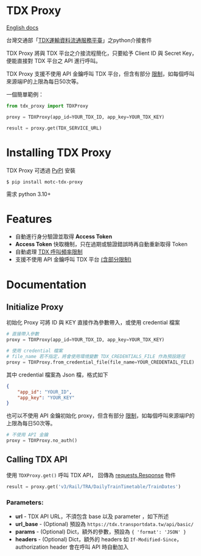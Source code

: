 # TDX Proxy

[English docs](https://github.com/chihsuanwu/tdx-proxy/blob/main/README.en.md)

台灣交通部「[TDX運輸資料流通服務平臺](https://tdx.transportdata.tw/)」之python介接套件

TDX Proxy 將與 TDX 平台之介接流程簡化，只要給予 Client ID 與 Secret Key，
便能直接對 TDX 平台之 API 進行呼叫。

TDX Proxy 支援不使用 API 金鑰呼叫 TDX 平台，但含有部分
[限制](https://tdx.transportdata.tw/api-service/swagger)，如每個呼叫來源端IP的上限為每日50次等。

一個簡單範例：

```python
from tdx_proxy import TDXProxy

proxy = TDXProxy(app_id=YOUR_TDX_ID, app_key=YOUR_TDX_KEY)

result = proxy.get(TDX_SERVICE_URL)
```

# Installing TDX Proxy

TDX Proxy 可透過 [PyPI](https://pypi.org/project/motc-tdx-proxy/) 安裝

```console
$ pip install motc-tdx-proxy
```

需求 python 3.10+

# Features

- 自動進行身分驗證並取得 **Access Token**
- **Access Token** 快取機制，只在過期或驗證錯誤時再自動重新取得 Token
- 自動處理 [TDX 呼叫頻率限制](https://github.com/tdxmotc/SampleCode#api%E4%BD%BF%E7%94%A8%E6%AC%A1%E6%95%B8%E9%99%90%E5%88%B6)
- 支援不使用 API 金鑰呼叫 TDX 平台 [(含部分限制)](https://tdx.transportdata.tw/api-service/swagger)

# Documentation

## Initialize Proxy

初始化 Proxy 可將 ID 與 KEY 直接作為參數帶入，或使用 credential 檔案

```python
# 直接帶入參數
proxy = TDXProxy(app_id=YOUR_TDX_ID, app_key=YOUR_TDX_KEY)

# 使用 credential 檔案
# file_name 若不指定，將會使用環境變數 TDX_CREDENTIALS_FILE 作為預設路徑
proxy = TDXProxy.from_credential_file(file_name=YOUR_CREDENTAIL_FILE)
```

其中 credential 檔案為 Json 檔，格式如下
```json
{
    "app_id": "YOUR_ID",
    "app_key": "YOUR_KEY"
}
```

也可以不使用 API 金鑰初始化 proxy，但含有部分
[限制](https://tdx.transportdata.tw/api-service/swagger)，如每個呼叫來源端IP的上限為每日50次等。

```python
# 不使用 API 金鑰
proxy = TDXProxy.no_auth()
```

## Calling TDX API

使用 `TDXProxy.get()` 呼叫 TDX API，
回傳為 [requests.Response](https://requests.readthedocs.io/en/latest/api/#requests.Response) 物件

```python
result = proxy.get('v3/Rail/TRA/DailyTrainTimetable/TrainDates')
```

### **Parameters:**
- **url** - TDX API URL，不須包含 base 以及 parameter ，如下所述
- **url_base** - (Optional) 預設為 `https://tdx.transportdata.tw/api/basic/`
- **params** - (Optional) Dict，額外的參數，預設為 `{ 'format': 'JSON' }`
- **headers** - (Optional) Dict，額外的 headers 如 `If-Modified-Since`，authorization header 會在呼叫 API 時自動加入
